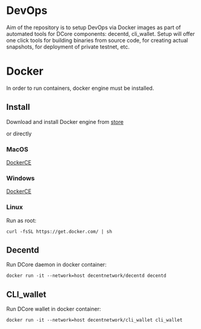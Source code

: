 # DevOps
Aim of the repository is to setup DevOps via Docker images as part of automated tools for DCore components: decentd, cli_wallet. Setup will offer one click tools for building binaries from source code, for creating actual snapshots, for deployment of private testnet, etc.

# Docker
In order to run containers, docker engine must be installed.

## Install
Download and install Docker engine from [store](https://store.docker.com/search?type=edition&offering=community)

or directly

### MacOS
[DockerCE](https://download.docker.com/mac/stable/Docker.dmg)

### Windows
[DockerCE](https://download.docker.com/win/stable/Docker%20for%20Windows%20Installer.exe)

### Linux
Run as root:

```
curl -fsSL https://get.docker.com/ | sh
```

## Decentd

Run DCore daemon in docker container:
```
docker run -it --network=host decentnetwork/decentd decentd
```


## CLI_wallet

Run DCore wallet in docker container:
```
docker run -it --network=host decentnetwork/cli_wallet cli_wallet
```
